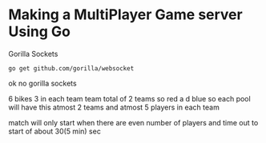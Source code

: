 # Making a MultiPlayer Game server Using Go  



Gorilla Sockets
```
go get github.com/gorilla/websocket
```

ok no gorilla sockets




6 bikes 
3 in each team team total of 2 teams so red a d blue 
so each pool will have this atmost 2 teams and atmost 5 players in each team

match will only start when there are even number of players and time out to start of about 30(5 min) sec